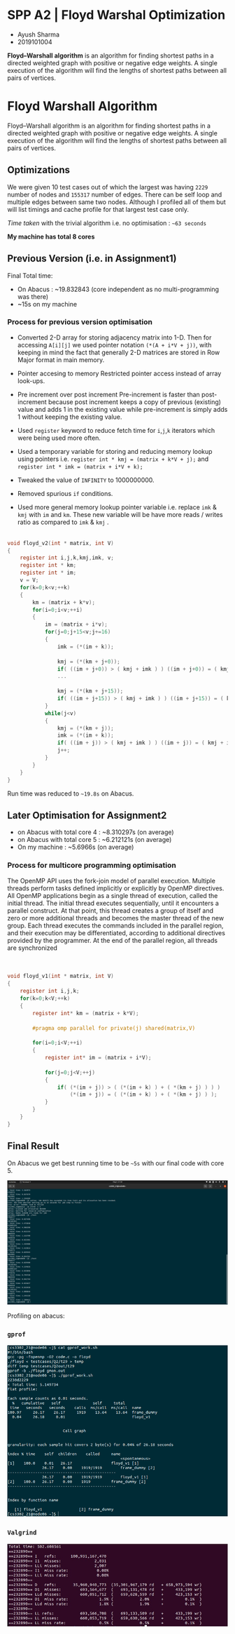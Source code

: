 
# SPP A2 | Floyd Warshal Optimization

* Ayush Sharma
* 2019101004


**Floyd–Warshall algorithm** is an algorithm for finding shortest paths in a directed weighted graph with positive or negative edge weights. A single execution of the algorithm will find the lengths of shortest paths between all pairs of vertices.


Floyd Warshall Algorithm
===

Floyd–Warshall algorithm is an algorithm for finding shortest paths in a directed weighted graph with positive or negative edge weights. A single execution of the algorithm will find the lengths of shortest paths between all pairs of vertices.

Optimizations
---

We were given 10 test cases out of which the largest was having `2229` number of nodes and `155317` number of edges. There can be self loop and multiple edges between same two nodes. Although I profiled all of them but will list timings and cache profile for that largest test case only. 

<I>Time taken</I> with the trivial algorithm i.e. no optimisation : `~63 seconds`

**My machine has total 8 cores**

Previous Version (i.e. in Assignment1)
---

Final Total time: 
* On Abacus : ~19.832843 (core independent as no multi-programming was there)
* ~15s on my machine

### Process for previous version optimisation

* Converted 2-D array for storing adjacency matrix into 1-D. Then for accessing `A[i][j]` we used pointer notation `(*(A + i*V + j))`, with keeping in mind the fact that generally 2-D matrices are stored in Row Major format in main memory.
* Pointer accesing to memory Restricted pointer access instead of array look-ups.
* Pre increment over post increment Pre-increment is faster than post-increment because post increment keeps a copy of previous (existing) value and adds 1 in the existing value while pre-increment is simply adds 1 without keeping the existing value.
* Used `register` keyword to reduce fetch time for `i`,`j`,`k` iterators which were being used more often.
* Used a temporary variable for storing and reducing memory lookup using pointers i.e. `register int * kmj = (matrix + k*V + j);` and `register int * imk = (matrix + i*V + k);`

* Tweaked the value of `INFINITY` to 1000000000.
* Removed spurious `if` conditions.
* Used more general memory lookup pointer variable i.e. replace `imk` & `kmj` with `im` and `km`. These new variable will be have more reads / writes ratio as compared to  `imk` & `kmj` .

```c

void floyd_v2(int * matrix, int V)
{
    register int i,j,k,kmj,imk, v;
    register int * km;
    register int * im;
    v = V;
    for(k=0;k<v;++k)
    {
        km = (matrix + k*v);
        for(i=0;i<v;++i)
        {
            im = (matrix + i*v);
            for(j=0;j+15<v;j+=16)
            {
                imk = (*(im + k));

                kmj = (*(km + j+0));
                if( ((im + j+0)) > ( kmj + imk ) ) ((im + j+0)) = ( kmj + imk );
                ...
                
                kmj = (*(km + j+15));
                if( ((im + j+15)) > ( kmj + imk ) ) ((im + j+15)) = ( kmj + imk );
            }
            while(j<v)
            {
                kmj = (*(km + j));
                imk = (*(im + k));
                if( ((im + j)) > ( kmj + imk ) ) ((im + j)) = ( kmj + imk );
                j++;
            }
        }
    }
}
```

Run time was reduced to `~19.8s` on Abacus.


Later Optimisation for Assignment2
---

* on Abacus with total core 4 : ~8.310297s (on average)
* on Abacus with total core 5 : ~6.212121s (on average)
* On my machine : ~5.6966s (on average)

### Process for multicore programming optimisation


The OpenMP API uses the fork-join model of parallel execution.
Multiple threads perform tasks defined implicitly or explicitly by
OpenMP directives. All OpenMP applications begin as a single thread
of execution, called the initial thread. The initial thread executes
sequentially, until it encounters a parallel construct. At that point,
this thread creates a group of itself and zero or more additional
threads and becomes the master thread of the new group. Each thread
executes the commands included in the parallel region, and their
execution may be differentiated, according to additional directives
provided by the programmer. At the end of the parallel region, all
threads are synchronized

```c


void floyd_v1(int * matrix, int V)
{
    register int i,j,k;
    for(k=0;k<V;++k)
    {
        register int* km = (matrix + k*V);

        #pragma omp parallel for private(j) shared(matrix,V)         
        
        for(i=0;i<V;++i)
        {
            register int* im = (matrix + i*V);
            
            for(j=0;j<V;++j)
            {
                if( (*(im + j)) > ( (*(im + k) ) + ( *(km + j) ) ) )
                    (*(im + j)) = ( (*(im + k) ) + ( *(km + j) ) );
            }
        }
    }
}

```

Final Result
---
On Abacus we get best running time to be `~5s` with our final code with core 5.


![alt text](images/ss.png)


Profiling on abacus:

### `gprof`
![alt text](images/gprof.png)


### `Valgrind`
![alt text](images/valgrind.jpeg)
